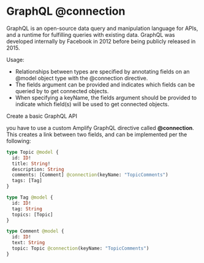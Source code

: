# GraphQL @connection

GraphQL is an open-source data query and manipulation language for APIs, and a runtime for fulfilling queries with existing data. GraphQL was developed internally by Facebook in 2012 before being publicly released in 2015.

Usage:

- Relationships between types are specified by annotating fields on an @model object type with the @connection directive.
- The fields argument can be provided and indicates which fields can be queried by to get connected objects.
- When specifying a keyName, the fields argument should be provided to indicate which field(s) will be used to get connected objects.

Create a basic GraphQL API

you have to use a custom Amplify GraphQL directive called **@connection**. This creates a link between two fields, and can be implemented per the following:

```graphql
type Topic @model {
  id: ID!
  title: String!
  description: String
  comments: [Comment] @connection(keyName: "TopicComments")
  tags: [Tag]
}

type Tag @model {
  id: ID!
  tag: String
  topics: [Topic]
}

type Comment @model {
  id: ID!
  text: String
  topic: Topic @connection(keyName: "TopicComments")
}
```

